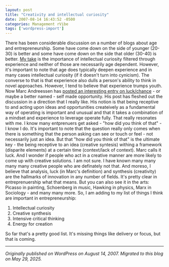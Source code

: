 ```yaml
---
layout: post
title: "Creativity and intellectual curiosity"
date: 2007-08-14 16:43:52 -0500
categories: Management rVibe
tags: ['wordpress-import']
---
```


There has been considerable discussion on a number of blogs about age and entrepreneurship. Some have come down on the side of younger (20-30) is better and some have come down on the side that older (30-40) is better. [My take](http://meansofproduction.wordpress.com/2007/05/22/the-age-question-here-as-well/) is the importance of intellectual curiosity filtered through experience and neither of those are necessarily age dependent. However, it's important to note that age does typically deepen experience and in many cases intellectual curiosity (if it doesn't turn into cynicism). The converse to that is that experience also dulls a person's ability to think in novel approaches. However, I tend to believe that experience trumps youth. Now Marc Andreessen has [posted an interesting entry on luck/chance](http://blog.pmarca.com/2007/08/luck-and-the-en.html) \- or maybe a better named - self made opportunity. His post has fleshed out the discussion in a direction that I really like. His notion is that being receptive to and acting upon ideas and opportunities createively as a fundamental way of operating is important and unusual and that it takes a combination of a mindset and experience to leverage operate fully. That really resonates with me. I know many entprenuers get asked - "how did you think of that" - I know I do. It's important to note that the question really only comes when there is something that the person asking can see or touch or feel - not necessarily just an idea. But that "how did you think of that" is the ultimate key - the being receptive to an idea (creative syntesis) withing a framework (disparite elements) at a certain time (context/lack of context). Marc calls it luck. And I wonder if people who act in a creative manner are more likely to come up with creative solutions. I am not sure. I have known many many many many creative people who are definately not that. And moreso, I believe that analysis, luck (in Marc's definition) and synthesis (creativity) are the hallmarks of innovation in any number of fields. It's pretty clear in entreprenuership what that means. But you can also see it in the arts: Picasso in painting, Schoenberg in music, Hawking in physics, Marx in Sociology - and many many more. So, I am adding to my list of things I think are important in entrepreneurship: 

  1. Intellectual curiosity
  2. Creative synthesis
  3. Intensive critical thinking
  4. Energy for creation

So far that's a pretty good list. It's missing things like delivery or focus, but that is coming.

---

*Originally published on WordPress on August 14, 2007. Migrated to this blog on May 29, 2025.*
